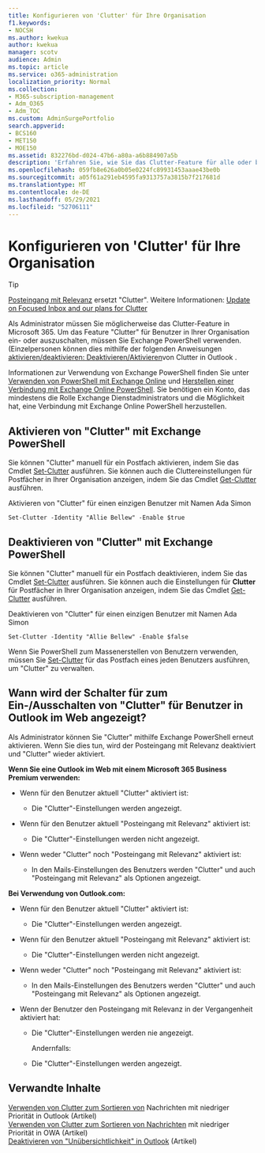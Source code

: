 ```yaml
---
title: Konfigurieren von 'Clutter' für Ihre Organisation
f1.keywords:
- NOCSH
ms.author: kwekua
author: kwekua
manager: scotv
audience: Admin
ms.topic: article
ms.service: o365-administration
localization_priority: Normal
ms.collection:
- M365-subscription-management
- Adm_O365
- Adm_TOC
ms.custom: AdminSurgePortfolio
search.appverid:
- BCS160
- MET150
- MOE150
ms.assetid: 832276bd-d024-47b6-a80a-a6b884907a5b
description: 'Erfahren Sie, wie Sie das Clutter-Feature für alle oder bestimmte Benutzer in Ihrer Organisation mithilfe von powerShell Exchange aktivieren oder deaktivieren. '
ms.openlocfilehash: 059fb8e626a0b05e0224fc89931453aaae43be0b
ms.sourcegitcommit: a05f61a291eb4595fa9313757a3815b7f217681d
ms.translationtype: MT
ms.contentlocale: de-DE
ms.lasthandoff: 05/29/2021
ms.locfileid: "52706111"
---
```

# <a name="configure-clutter-for-your-organization"></a>Konfigurieren von 'Clutter' für Ihre Organisation

> [!TIP]
> [Posteingang mit Relevanz](../setup/configure-focused-inbox.md) ersetzt "Clutter". Weitere Informationen: [Update on Focused Inbox and our plans for Clutter](https://techcommunity.microsoft.com/t5/Outlook-Blog/Update-on-Focused-Inbox-and-our-plans-for-Clutter/ba-p/136448)
  
Als Administrator müssen Sie möglicherweise das Clutter-Feature in Microsoft 365. Um das Feature "Clutter" für Benutzer in Ihrer Organisation ein- oder auszuschalten, müssen Sie Exchange PowerShell verwenden. (Einzelpersonen können dies mithilfe der folgenden Anweisungen [aktivieren/deaktivieren: Deaktivieren/Aktivieren](https://support.microsoft.com/office/a9c72a77-1bc4-40e6-ba6d-103c1d1aba4c)von Clutter in Outlook .
  
Informationen zur Verwendung von Exchange PowerShell finden Sie unter [Verwenden von PowerShell mit Exchange Online](/powershell/exchange/exchange-online-powershell) und [Herstellen einer Verbindung mit Exchange Online PowerShell](/powershell/exchange/connect-to-exchange-online-powershell). Sie benötigen ein Konto, das mindestens die Rolle Exchange Dienstadministrators und die Möglichkeit hat, eine Verbindung mit Exchange Online PowerShell herzustellen. 
  
## <a name="turn-clutter-on-using-exchange-powershell"></a>Aktivieren von "Clutter" mit Exchange PowerShell

Sie können "Clutter" manuell für ein Postfach aktivieren, indem Sie das Cmdlet [Set-Clutter](/powershell/module/exchange/set-clutter) ausführen. Sie können auch die Cluttereinstellungen für Postfächer in Ihrer Organisation anzeigen, indem Sie das Cmdlet [Get-Clutter](/powershell/module/exchange/get-clutter) ausführen. 
  
Aktivieren von "Clutter" für einen einzigen Benutzer mit Namen Ada Simon
    
`Set-Clutter -Identity "Allie Bellew" -Enable $true`


## <a name="turn-clutter-off-using-exchange-powershell"></a>Deaktivieren von "Clutter" mit Exchange PowerShell

Sie können "Clutter" manuell für ein Postfach deaktivieren, indem Sie das Cmdlet [Set-Clutter](/powershell/module/exchange/set-clutter) ausführen. Sie können auch die Einstellungen für **Clutter** für Postfächer in Ihrer Organisation anzeigen, indem Sie das Cmdlet [Get-Clutter](/powershell/module/exchange/get-clutter) ausführen. 
  
Deaktivieren von "Clutter" für einen einzigen Benutzer mit Namen Ada Simon
    
`Set-Clutter -Identity "Allie Bellew" -Enable $false`

Wenn Sie PowerShell zum Massenerstellen von Benutzern verwenden, müssen Sie [Set-Clutter](/powershell/module/exchange/set-clutter) für das Postfach eines jeden Benutzers ausführen, um "Clutter" zu verwalten. 
  
## <a name="when-does-the-clutter-onoff-switch-appear-to-users-in-outlook-on-the-web"></a>Wann wird der Schalter für zum Ein-/Ausschalten von "Clutter" für Benutzer in Outlook im Web angezeigt?
<a name="bkmk_onoff"> </a>

Als Administrator können Sie "Clutter" mithilfe Exchange PowerShell erneut aktivieren. Wenn Sie dies tun, wird der Posteingang mit Relevanz deaktiviert und "Clutter" wieder aktiviert. 
  
 **Wenn Sie eine Outlook im Web mit einem Microsoft 365 Business Premium verwenden:**
  
- Wenn für den Benutzer aktuell "Clutter" aktiviert ist: 
    
  - Die "Clutter"-Einstellungen werden angezeigt.
    
- Wenn für den Benutzer aktuell "Posteingang mit Relevanz" aktiviert ist: 
    
  - Die "Clutter"-Einstellungen werden nicht angezeigt.
    
- Wenn weder "Clutter" noch "Posteingang mit Relevanz" aktiviert ist: 
    
  - In den Mails-Einstellungen des Benutzers werden "Clutter" und auch "Posteingang mit Relevanz" als Optionen angezeigt.
    
 **Bei Verwendung von Outlook.com:**
  
- Wenn für den Benutzer aktuell "Clutter" aktiviert ist: 
    
  - Die "Clutter"-Einstellungen werden angezeigt.
    
- Wenn für den Benutzer aktuell "Posteingang mit Relevanz" aktiviert ist: 
    
  - Die "Clutter"-Einstellungen werden nicht angezeigt.
    
- Wenn weder "Clutter" noch "Posteingang mit Relevanz" aktiviert ist: 
    
  - In den Mails-Einstellungen des Benutzers werden "Clutter" und auch "Posteingang mit Relevanz" als Optionen angezeigt.
    
- Wenn der Benutzer den Posteingang mit Relevanz in der Vergangenheit aktiviert hat:
    
  - Die "Clutter"-Einstellungen werden nie angezeigt.
    
    Andernfalls: 
    
  - Die "Clutter"-Einstellungen werden angezeigt.
    
## <a name="related-content"></a>Verwandte Inhalte

[Verwenden von Clutter zum Sortieren von](https://support.microsoft.com/office/7b50c5db-7704-4e55-8a1b-dfc7bf1eafa0) Nachrichten mit niedriger Priorität in Outlook (Artikel)\
[Verwenden von Clutter zum Sortieren von Nachrichten](https://support.microsoft.com/office/fe4d64ca-bf73-48f1-91b4-9a659e008bce) mit niedriger Priorität in OWA (Artikel)\
[Deaktivieren von "Unübersichtlichkeit" in Outlook](https://support.microsoft.com/office/a9c72a77-1bc4-40e6-ba6d-103c1d1aba4c) (Artikel)
